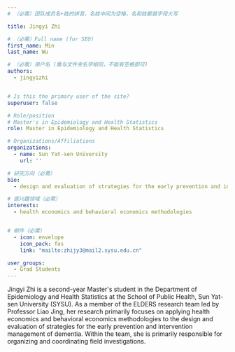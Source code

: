 ```yaml
---
# （必需）团队成员名+姓的拼音，名姓中间为空格，名和姓都首字母大写

title: Jingyi Zhi

# （必需）Full name (for SEO)
first_name: Min
last_name: Wu

# （必需）用户名 (需与文件夹名字相同，不能有空格即可)
authors:
  - jingyizhi


# Is this the primary user of the site?
superuser: false

# Role/position
# Master's in Epidemiology and Health Statistics
role: Master in Epidemiology and Health Statistics

# Organizations/Affiliations
organizations:
  - name: Sun Yat-sen University
    url: ''

# 研究方向（必需）
bio: 
  - design and evaluation of strategies for the early prevention and intervention management of dementia

# 感兴趣领域（必需）
interests:
  - health economics and behavioral economics methodologies


# 邮件（必需）
  - icon: envelope
    icon_pack: fas
    link: "mailto:zhijy3@mail2.sysu.edu.cn"

user_groups:
  - Grad Students
---
```


Jingyi Zhi is a second-year Master's student in the Department of Epidemiology and Health Statistics at the School of Public Health, Sun Yat-sen University (SYSU). As a member of the ELDERS research team led by Professor Liao Jing, her research primarily focuses on applying health economics and behavioral economics methodologies to the design and evaluation of strategies for the early prevention and intervention management of dementia. Within the team, she is primarily responsible for organizing and coordinating field investigations. 


